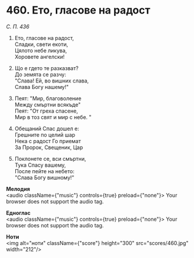 # 460. Ето, гласове на радост

_С. П. 436_

1. Ето, гласове на радост,  
Сладки, свети екоти,  
Цялото небе ликува,  
Хоровете ангелски!

2. Що е гдето те разказват?  
До земята се разчу:  
"Слава! Ей, во вишних слава,  
Слава Богу нашему!"

3. Пеят: "Мир, благоволение  
Между смъртни всякъде"  
Пеят: "От греха спасене,  
Мир в тоз свят и мир с небе. "

4. Обещаний Спас дошел е:  
Грешните по целий шар  
Нека с радост Го приемат  
За Пророк, Свещеник, Цар

5. Поклонете се, вси смъртни,  
Тука Спасу вашему,  
После пейте на небето:  
"Слава Богу вишному!"

**Мелодия**  
<audio className={"music"} controls={true} preload={"none"}>
    <source src="mp3/460.mp3" type="audio/mpeg"/>
    Your browser does not support the audio tag.
</audio>

**Едноглас**  
<audio className={"music"} controls={true} preload={"none"}>
    <source src="transp/460.mp3" type="audio/mpeg"/>
    Your browser does not support the audio tag.
</audio>

**Ноти**  
<img alt="ноти" className={"score"} height="300" src="scores/460.jpg" width="212"/>
